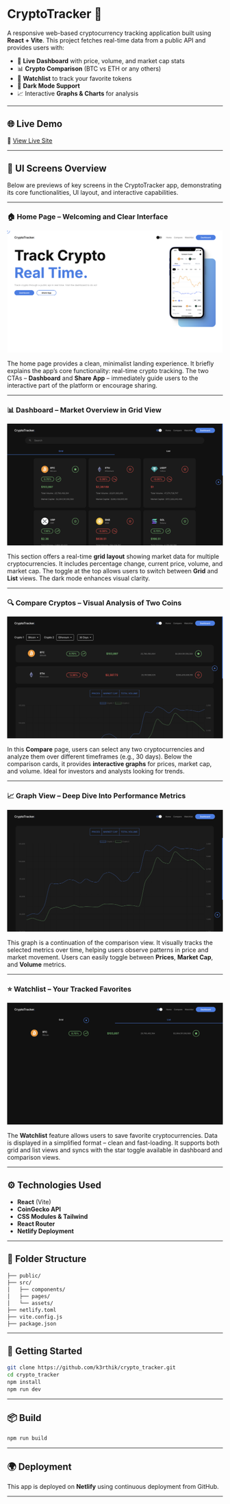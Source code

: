 # CryptoTracker 🚀

A responsive web-based cryptocurrency tracking application built using **React + Vite**. This project fetches real-time data from a public API and provides users with:
- 🔎 **Live Dashboard** with price, volume, and market cap stats
- 📊 **Crypto Comparison** (BTC vs ETH or any others)
- 📌 **Watchlist** to track your favorite tokens
- 🌙 **Dark Mode Support**
- 📈 Interactive **Graphs & Charts** for analysis

---

## 🌐 Live Demo  
🔗 [View Live Site](https://crypto-tracker-app-ui.netlify.app)

---

## 📸 UI Screens Overview

Below are previews of key screens in the CryptoTracker app, demonstrating its core functionalities, UI layout, and interactive capabilities.

---

### 🏠 Home Page – Welcoming and Clear Interface

![Home Page](./crypto0.png)

The home page provides a clean, minimalist landing experience. It briefly explains the app’s core functionality: real-time crypto tracking. The two CTAs – **Dashboard** and **Share App** – immediately guide users to the interactive part of the platform or encourage sharing.

---

### 📊 Dashboard – Market Overview in Grid View

![Dashboard Grid](./cyrpto1.png)

This section offers a real-time **grid layout** showing market data for multiple cryptocurrencies. It includes percentage change, current price, volume, and market cap. The toggle at the top allows users to switch between **Grid** and **List** views. The dark mode enhances visual clarity.

---

### 🔍 Compare Cryptos – Visual Analysis of Two Coins

![Crypto Comparison](./cyrpto2.png)

In this **Compare** page, users can select any two cryptocurrencies and analyze them over different timeframes (e.g., 30 days). Below the comparison cards, it provides **interactive graphs** for prices, market cap, and volume. Ideal for investors and analysts looking for trends.

---

### 📈 Graph View – Deep Dive Into Performance Metrics

![Crypto Chart](./cyrpto3.png)

This graph is a continuation of the comparison view. It visually tracks the selected metrics over time, helping users observe patterns in price and market movement. Users can easily toggle between **Prices**, **Market Cap**, and **Volume** metrics.

---

### ⭐ Watchlist – Your Tracked Favorites

![Watchlist](./cyrpto4.png)

The **Watchlist** feature allows users to save favorite cryptocurrencies. Data is displayed in a simplified format – clean and fast-loading. It supports both grid and list views and syncs with the star toggle available in dashboard and comparison views.

---

## ⚙️ Technologies Used
- **React** (Vite)
- **CoinGecko API**
- **CSS Modules & Tailwind**
- **React Router**
- **Netlify Deployment**

---

## 📁 Folder Structure

```
├── public/
├── src/
│   ├── components/
│   ├── pages/
│   └── assets/
├── netlify.toml
├── vite.config.js
├── package.json
```

---

## 🚀 Getting Started

```bash
git clone https://github.com/k3rthik/crypto_tracker.git
cd crypto_tracker
npm install
npm run dev
```

---

## 📦 Build

```bash
npm run build
```

---

## 🌍 Deployment

This app is deployed on **Netlify** using continuous deployment from GitHub.

---


